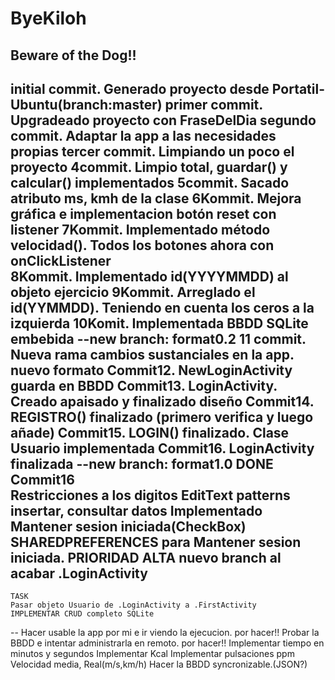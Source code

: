 # ByeKiloh
Beware of the Dog!!
--
initial commit. Generado proyecto desde Portatil-Ubuntu(branch:master)
primer commit. Upgradeado proyecto con FraseDelDia
segundo commit.  Adaptar la app a las necesidades propias
tercer commit. Limpiando un poco el proyecto
4commit. Limpio total, guardar() y calcular() implementados
5commit. Sacado atributo ms, kmh de la clase
6Kommit. Mejora gráfica e implementacion botón reset con listener
7Kommit. Implementado método velocidad(). Todos los botones ahora con onClickListener       
8Kommit. Implementado id(YYYYMMDD) al objeto ejercicio
9Kommit. Arreglado el id(YYMMDD). Teniendo en cuenta los ceros a la izquierda
10Komit. Implementada BBDD SQLite embebida
--new branch: format0.2
11 commit. Nueva rama cambios sustanciales en la app. nuevo formato
Commit12. NewLoginActivity guarda en BBDD
Commit13. LoginActivity. Creado apaisado y finalizado diseño
Commit14. REGISTRO() finalizado (primero verifica y luego añade) 
Commit15. LOGIN() finalizado. Clase Usuario implementada
Commit16. LoginActivity finalizada 
--new branch: format1.0 
    DONE
Commit16    
Restricciones a los digitos EditText patterns insertar, consultar datos
Implementado Mantener sesion iniciada(CheckBox)
SHAREDPREFERENCES para Mantener sesion iniciada. PRIORIDAD ALTA
nuevo branch al acabar .LoginActivity
--  
    TASK
    Pasar objeto Usuario de .LoginActivity a .FirstActivity    
    IMPLEMENTAR CRUD completo SQLite
--
    Hacer usable la app por mi e ir viendo la ejecucion. por hacer!!
    Probar la BBDD e intentar administrarla en remoto. por hacer!!
    Implementar tiempo en minutos y segundos
    Implementar Kcal
    Implementar pulsaciones ppm
    Velocidad media, Real(m/s,km/h) 
    Hacer la BBDD syncronizable.(JSON?)       